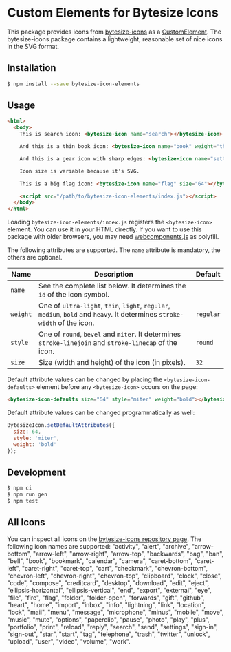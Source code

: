 Custom Elements for Bytesize Icons
==================================

This package provides icons from [bytesize-icons](https://github.com/danklammer/bytesize-icons) as a [CustomElement](https://developers.google.com/web/fundamentals/getting-started/primers/customelements). The bytesize-icons package contains a lightweight, reasonable set of nice icons in the SVG format.

## Installation

```sh
$ npm install --save bytesize-icon-elements
```

## Usage

```html
<html>
  <body>
    This is search icon: <bytesize-icon name="search"></bytesize-icon>

    And this is a thin book icon: <bytesize-icon name="book" weight="thin"></bytesize-icon>

    And this is a gear icon with sharp edges: <bytesize-icon name="settings" style="miter"></bytesize-icon>

    Icon size is variable because it's SVG.

    This is a big flag icon: <bytesize-icon name="flag" size="64"></bytesize-icon>

    <script src="/path/to/bytesize-icon-elements/index.js"></script>
  </body>
</html>
```

Loading `bytesize-icon-elements/index.js` registers the `<bytesize-icon>` element. You can use it in your HTML directly.
If you want to use this package with older browsers, you may need [webcomponents.js](https://github.com/webcomponents/webcomponentsjs) as polyfill.

The following attributes are supported. The `name` attribute is mandatory, the others are optional.

| Name     | Description                                                                                                           | Default   |
|----------|-----------------------------------------------------------------------------------------------------------------------|-----------|
| `name`   | See the complete list below. It determines the `id` of the icon symbol. | |
| `weight`   | One of `ultra-light`, `thin`, `light`, `regular`, `medium`, `bold` and `heavy`. It determines `stroke-width` of the icon. | `regular` |
| `style`   | One of `round`, `bevel` and `miter`. It determines `stroke-linejoin` and `stroke-linecap` of the icon. | `round` |
| `size`  | Size (width and height) of the icon (in pixels). | `32` |

Default attribute values can be changed by placing the `<bytesize-icon-defaults>` element before any `<bytesize-icon>` occurs on the page:

```html
<bytesize-icon-defaults size="64" style="miter" weight="bold"></bytesize-icon-defaults>
```

Default attribute values can be changed programmatically as well:

```js
BytesizeIcon.setDefaultAttributes({
  size: 64,
  style: 'miter',
  weight: 'bold'
});
```

## Development

```sh
$ npm ci
$ npm run gen
$ npm test
```

## All Icons

You can inspect all icons on the [bytesize-icons repository page](https://github.com/danklammer/bytesize-icons#grab-n-go). The following icon names are supported: "activity", "alert", "archive", "arrow-bottom", "arrow-left", "arrow-right", "arrow-top", "backwards", "bag", "ban", "bell", "book", "bookmark", "calendar", "camera", "caret-bottom", "caret-left", "caret-right", "caret-top", "cart", "checkmark", "chevron-bottom", "chevron-left", "chevron-right", "chevron-top", "clipboard", "clock", "close", "code", "compose", "creditcard", "desktop", "download", "edit", "eject", "ellipsis-horizontal", "ellipsis-vertical", "end", "export", "external", "eye", "file", "fire", "flag", "folder", "folder-open", "forwards", "gift", "github", "heart", "home", "import", "inbox", "info", "lightning", "link", "location", "lock", "mail", "menu", "message", "microphone", "minus", "mobile", "move", "music", "mute", "options", "paperclip", "pause", "photo", "play", "plus", "portfolio", "print", "reload", "reply", "search", "send", "settings", "sign-in", "sign-out", "star", "start", "tag", "telephone", "trash", "twitter", "unlock", "upload", "user", "video", "volume", "work".
